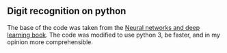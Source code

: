 ## Digit recognition on python

The base of the code was taken from the [Neural networks and deep learning
book](http://neuralnetworksanddeeplearning.com/chap1.html). The code was
modified to use python 3, be faster, and in my opinion more
comprehensible.
